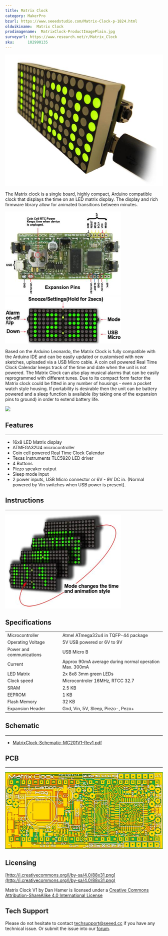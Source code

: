 ```yaml
---
title: Matrix Clock
category: MakerPro
bzurl: https://www.seeedstudio.com/Matrix-Clock-p-1824.html
oldwikiname:  Matrix Clock
prodimagename:  MatrixClock-ProductImagePlain.jpg
surveyurl: https://www.research.net/r/Matrix_Clock
sku:      102990135
---
```



![](https://github.com/SeeedDocument/Matrix_Clock/raw/master/img/MatrixClock-ProductImagePlain.jpg)

The Matrix clock is a single board, highly compact, Arduino compatible clock that displays the time on an LED matrix display. The display and rich firmware library allow for animated transitions between minutes.

![](https://github.com/SeeedDocument/Matrix_Clock/raw/master/img/MatrixClockRear.jpg)![](https://github.com/SeeedDocument/Matrix_Clock/raw/master/img/MC-Buttons.jpg)

Based on the Arduino Leonardo, the Matrix Clock is fully compatible with the Arduino IDE and can be easily updated or customised with new sketches, uploaded via a USB Micro cable. A coin cell powered Real Time Clock Calendar keeps track of the time and date when the unit is not powered. The Matrix Clock can also play musical alarms that can be easily reprogrammed with different tunes. Due to its compact form factor the Matrix clock could be fitted in any number of housings - even a pocket watch style housing. If portability is desirable then the unit can be battery powered and a sleep function is available (by taking one of the expansion pins to ground) in order to extend battery life.

[![](https://github.com/SeeedDocument/Seeed-WiKi/raw/master/docs/images/300px-Get_One_Now_Banner-ragular.png)](https://www.seeedstudio.com/Matrix-Clock-p-1824.html)




##  Features
---
*   16x8 LED Matrix display
*   ATMEGA32U4 microcontroller
*   Coin cell powered Real Time Clock Calendar
*   Texas Instruments TLC5920 LED driver
*   4 Buttons
*   Piezo speaker output
*   Sleep mode input
*   2 power inputs, USB Micro connector or  6V - 9V DC in. (Normal powered by Vin switches when USB power is present).

##  Instructions
---

![](https://github.com/SeeedDocument/Matrix_Clock/raw/master/img/MC-Mode.jpg)

##  Specifications

<table>
<tr>
<td> Microcontroller </td>
<td> Atmel ATmega32u4 in TQFP-44 package
</td></tr>
<tr>
<td> Operating Voltage </td>
<td> 5V USB powered or 6V to 9V
</td></tr>
<tr>
<td> Power and communications </td>
<td> USB Micro B
</td></tr>
<tr>
<td> Current </td>
<td> Approx 90mA average during normal operation  Max. 300mA
</td></tr>
<tr>
<td> LED Matrix </td>
<td> 2x 8x8 3mm green  LEDs
</td></tr>
<tr>
<td> Clock speed </td>
<td> Microcontroler 16MHz, RTCC 32.7
</td></tr>
<tr>
<td> SRAM </td>
<td> 2.5 KB
</td></tr>
<tr>
<td> EEPROM </td>
<td> 1 KB
</td></tr>
<tr>
<td> Flash Memory </td>
<td> 32 KB
</td></tr>
<tr>
<td> Expansion Header </td>
<td> Gnd, Vin, 5V, Sleep, Piezo-, Pezo+
</td></tr></table>

##  Schematic
---
- [MatrixClock-Schematic-MC201V1-Rev1.pdf](http://wiki.seeedstudio.com/images/c/c3/MatrixClock-Schematic-MC201V1-Rev1.pdf)

##  PCB
---
![](https://github.com/SeeedDocument/Matrix_Clock/raw/master/img/MatrixClock-PCB.jpg)

##  Licensing

[http://i.creativecommons.org/l/by-sa/4.0/88x31.png](http://i.creativecommons.org/l/by-sa/4.0/88x31.png)

Matrix Clock V1 by Dan Hamer  is licensed under a [Creative Commons Attribution-ShareAlike 4.0 International License](http://creativecommons.org/licenses/by-sa/4.0/deed.en_US)

## Tech Support
Please do not hesitate to contact [techsupport@seeed.cc](techsupport@seeed.cc) if you have any technical issue. Or submit the issue into our [forum](http://forum.seeedstudio.com/). 